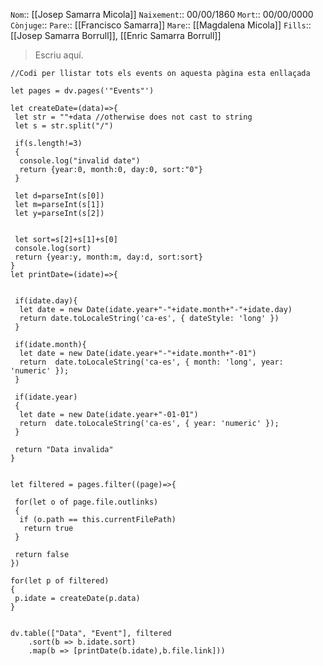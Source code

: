 `Nom`:: [[Josep Samarra Micola]] 
`Naixement`::  00/00/1860
`Mort`::  00/00/0000
`Cònjuge`::
`Pare`:: [[Francisco Samarra]] 
`Mare`::  [[Magdalena Micola]]
`Fills`::  [[Josep Samarra Borrull]], [[Enric Samarra Borrull]]
  
 > Escriu aquí.
  

```dataviewjs
//Codi per llistar tots els events on aquesta pàgina esta enllaçada

let pages = dv.pages('"Events"')

let createDate=(data)=>{
 let str = ""+data //otherwise does not cast to string
 let s = str.split("/")

 if(s.length!=3)
 {
  console.log("invalid date")
  return {year:0, month:0, day:0, sort:"0"}
 }
 
 let d=parseInt(s[0])
 let m=parseInt(s[1])
 let y=parseInt(s[2])
  
 
 let sort=s[2]+s[1]+s[0]
 console.log(sort)
 return {year:y, month:m, day:d, sort:sort} 
}
let printDate=(idate)=>{
 
 
 if(idate.day){
  let date = new Date(idate.year+"-"+idate.month+"-"+idate.day)
  return date.toLocaleString('ca-es', { dateStyle: 'long' })
 }
  
 if(idate.month){
  let date = new Date(idate.year+"-"+idate.month+"-01")
  return  date.toLocaleString('ca-es', { month: 'long', year: 'numeric' });
 }
  
 if(idate.year)
 {
  let date = new Date(idate.year+"-01-01")
  return  date.toLocaleString('ca-es', { year: 'numeric' });
 }
 
 return "Data invalida"
}


let filtered = pages.filter((page)=>{

 for(let o of page.file.outlinks)
 {
  if (o.path == this.currentFilePath)
   return true
 }
 
 return false
})

for(let p of filtered)
{
 p.idate = createDate(p.data)
}
 

dv.table(["Data", "Event"], filtered
    .sort(b => b.idate.sort)
    .map(b => [printDate(b.idate),b.file.link]))
```